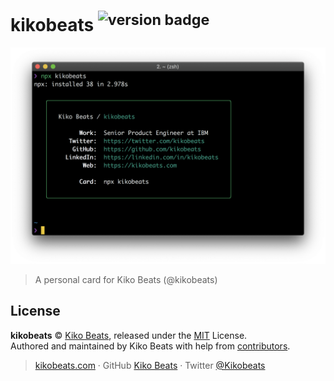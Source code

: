 # kikobeats <sup>![version badge](https://version-badge.egoist.sh/npm/kikobeats)</sup>

![](/demo.png)

> A personal card for Kiko Beats (@kikobeats)

## License

**kikobeats** © [Kiko Beats](https://kikobeats.com), released under the [MIT](https://github.com/Kikobeats/kikobeats/blob/master/LICENSE.md) License.<br>
Authored and maintained by Kiko Beats with help from [contributors](https://github.com/Kikobeats/kikobeats/contributors).

> [kikobeats.com](https://kikobeats.com) · GitHub [Kiko Beats](https://github.com/Kikobeats) · Twitter [@Kikobeats](https://twitter.com/Kikobeats)
